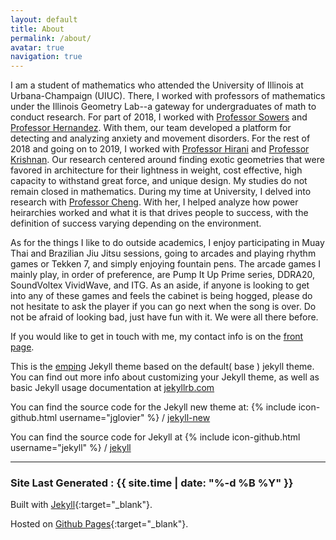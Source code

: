 ```yaml
---
layout: default
title: About
permalink: /about/
avatar: true
navigation: true
---
```

I am a student of mathematics who attended the University of Illinois at Urbana-Champaign (UIUC).
There, I worked with professors of mathematics under the Illinois Geometry Lab--a gateway for undergraduates of math to conduct research.
For part of 2018, I worked with [Professor Sowers](http://publish.illinois.edu/r-sowers/) and [Professor Hernandez](https://beckman.illinois.edu/directory/person/mhernand). With them, our team developed a platform for detecting and analyzing anxiety and movement disorders.
For the rest of 2018 and going on to 2019, I worked with [Professor Hirani](https://faculty.math.illinois.edu/~hirani/) and [Professor Krishnan](https://arch.illinois.edu/faculty/sudarshan-krishnan-phd). Our research centered around finding exotic geometries that were favored in architecture for their lightness in weight, cost effective, high capacity to withstand great force, and unique design.
My studies do not remain closed in mathematics. During my time at University, I delved into research with [Professor Cheng](http://joeytcheng.com/lab/members). With her, I helped analyze how power heirarchies worked and what it is that drives people to success, with the definition of success varying depending on the environment.

As for the things I like to do outside academics, I enjoy participating in Muay Thai and Brazilian Jiu Jitsu sessions, going to arcades and playing rhythm games or Tekken 7, and simply enjoying fountain pens.
The arcade games I mainly play, in order of preference, are Pump It Up Prime series, DDRA20, SoundVoltex VividWave, and ITG. 
As an aside, if anyone is looking to get into any of these games and feels the cabinet is being hogged, please do not hesitate to ask the player if you can go next when the song is over. Do not be afraid of looking bad, just have fun with it. We were all there before.

If you would like to get in touch with me, my contact info is on the [front page](https://aferios.github.io).

This is the [emping](https://github.com/rmsubekti/emping) Jekyll theme based on the default( base ) jekyll theme. You can find out more info about customizing your Jekyll theme, as well as basic Jekyll usage documentation at [jekyllrb.com](http://jekyllrb.com/)

You can find the source code for the Jekyll new theme at:
{% include icon-github.html username="jglovier" %} /
[jekyll-new](https://github.com/jglovier/jekyll-new)

You can find the source code for Jekyll at
{% include icon-github.html username="jekyll" %} /
[jekyll](https://github.com/jekyll/jekyll)

---

### Site Last Generated : {{ site.time | date: "%-d %B %Y"  }}

Built with [Jekyll](http://jekyllrb.com/){:target="_blank"}.

Hosted on [Github Pages](https://pages.github.com/){:target="_blank"}.
